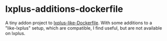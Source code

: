 # lxplus-additions-dockerfile

A tiny addon project to
[lxplus-like-Dockerfile](https://gitlab.cern.ch/pseyfert/lxplus-like-dockerfile).
With some additions to a "like-lxplus" setup, which are compatible, I find
useful, but are not available on lxplus.